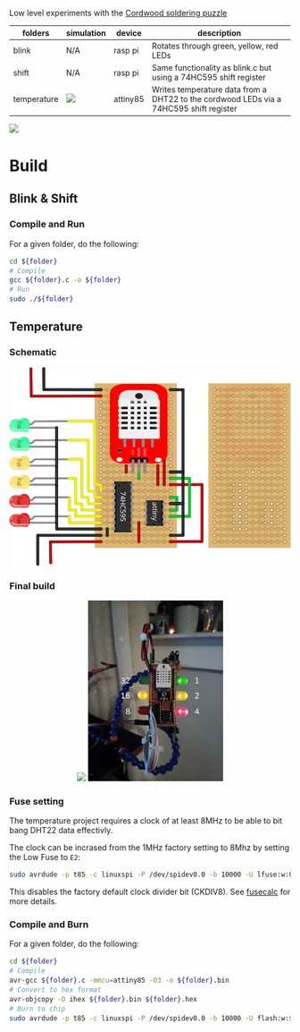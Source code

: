 Low level experiments with the [Cordwood soldering puzzle](https://boldport.com/shop/cordwood-puzzle-1)

| folders     | simulation | device | description |
|-------------|------------|--------|-------------|
| blink       | N/A        |rasp pi | Rotates through green, yellow, red LEDs|
| shift       | N/A        |rasp pi | Same functionality as blink.c but using a 74HC595 shift register |
| temperature | [<img src='https://kennedn.com/blog/posts/snowdon/wokwi_badge.svg'/>](https://wokwi.com/projects/359204276534882305)  |attiny85|  Writes temperature data from a DHT22 to the cordwood LEDs via a 74HC595 shift register |

![](./media/cordwood.gif)

# Build

## Blink & Shift

### Compile and Run

For a given folder, do the following:

```bash
cd ${folder}
# Compile
gcc ${folder}.c -o ${folder}
# Run
sudo ./${folder}
```

## Temperature

### Schematic

![](media/temperature_schematic.svg)

### Final build

<p align="center">
    <img src="./media/temperature.gif" width="48%"/>
    <img src="./media/temperature.jpg" width="48%"/>
</p>

### Fuse setting

The temperature project requires a clock of at least 8MHz to be able to bit bang DHT22 data effectivly. 

The clock can be incrased from the 1MHz factory setting to 8Mhz by setting the Low Fuse to `E2`:

```bash
sudo avrdude -p t85 -c linuxspi -P /dev/spidev0.0 -b 10000 -U lfuse:w:0xE2:m
```

This disables the factory default clock divider bit (CKDIV8). See [fusecalc](https://www.engbedded.com/fusecalc/) for more details.

### Compile and Burn

For a given folder, do the following:

```bash
cd ${folder}
# Compile
avr-gcc ${folder}.c -mmcu=attiny85 -O3 -o ${folder}.bin
# Convert to hex format
avr-objcopy -O ihex ${folder}.bin ${folder}.hex
# Burn to chip
sudo avrdude -p t85 -c linuxspi -P /dev/spidev0.0 -b 10000 -U flash:w:${folder}.hex
```

